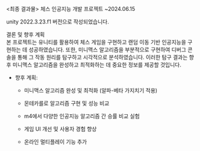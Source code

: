 <최종 결과물>
체스 인공지능 개발 프로젝트 ~2024.06.15

unity 2022.3.23.f1 버전으로 작성되었습니다. 




결론 및 향후 계획 <br>
본 프로젝트는 유니티를 활용하여 체스 게임을 구현하고 랜덤 이동 기반 인공지능을 구현하는 데 성공하였습니다. 또한, 미니맥스 알고리즘을 부분적으로 구현하여 디버그 콘솔을 통해 그 작동 원리를 탐구하고 시각적으로 분석하였습니다. 이러한 탐구 결과는 향후 미니맥스 알고리즘을 완성하고 최적화하는 데 중요한 정보를 제공할 것입니다. <br>

* 향후 계획: 

    * 미니맥스 알고리즘 완성 및 최적화 (알파-베타 가지치기 적용) 

    * 몬테카를로 알고리즘 구현 및 성능 비교 

    * m4에서 다양한 인공지능 알고리즘 간 승률 비교 실험 

    * 게임 UI 개선 및 사용자 경험 향상 

    * 온라인 멀티플레이 기능 추가 

